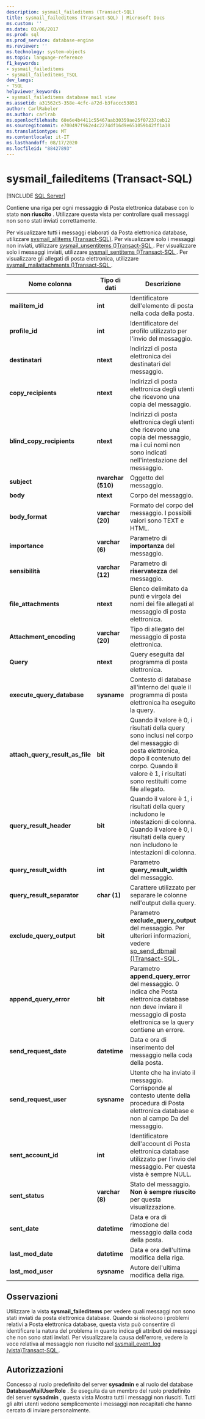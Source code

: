 ```yaml
---
description: sysmail_faileditems (Transact-SQL)
title: sysmail_faileditems (Transact-SQL) | Microsoft Docs
ms.custom: ''
ms.date: 03/06/2017
ms.prod: sql
ms.prod_service: database-engine
ms.reviewer: ''
ms.technology: system-objects
ms.topic: language-reference
f1_keywords:
- sysmail_faileditems
- sysmail_faileditems_TSQL
dev_langs:
- TSQL
helpviewer_keywords:
- sysmail_faileditems database mail view
ms.assetid: a31562c5-358e-4cfc-a72d-b3faccc53851
author: CarlRabeler
ms.author: carlrab
ms.openlocfilehash: 60e6e4b4411c55467aab30359ae25f07237ceb12
ms.sourcegitcommit: e700497f962e4c2274df16d9e651059b42ff1a10
ms.translationtype: MT
ms.contentlocale: it-IT
ms.lasthandoff: 08/17/2020
ms.locfileid: "88427893"
---
```

# <a name="sysmail_faileditems-transact-sql"></a>sysmail_faileditems (Transact-SQL)
[!INCLUDE [SQL Server](../../includes/applies-to-version/sqlserver.md)]

  Contiene una riga per ogni messaggio di Posta elettronica database con lo stato **non riuscito** . Utilizzare questa vista per controllare quali messaggi non sono stati inviati correttamente.  
  
 Per visualizzare tutti i messaggi elaborati da Posta elettronica database, utilizzare [sysmail_allitems &#40;Transact-SQL&#41;](../../relational-databases/system-catalog-views/sysmail-allitems-transact-sql.md). Per visualizzare solo i messaggi non inviati, utilizzare [sysmail_unsentitems &#40;&#41;Transact-SQL ](../../relational-databases/system-catalog-views/sysmail-unsentitems-transact-sql.md). Per visualizzare solo i messaggi inviati, utilizzare [sysmail_sentitems &#40;&#41;Transact-SQL ](../../relational-databases/system-catalog-views/sysmail-sentitems-transact-sql.md). Per visualizzare gli allegati di posta elettronica, utilizzare [sysmail_mailattachments &#40;&#41;Transact-SQL ](../../relational-databases/system-catalog-views/sysmail-mailattachments-transact-sql.md).  
  
|Nome colonna|Tipo di dati|Descrizione|  
|-----------------|---------------|-----------------|  
|**mailitem_id**|**int**|Identificatore dell'elemento di posta nella coda della posta.|  
|**profile_id**|**int**|Identificatore del profilo utilizzato per l'invio del messaggio.|  
|**destinatari**|**ntext**|Indirizzi di posta elettronica dei destinatari del messaggio.|  
|**copy_recipients**|**ntext**|Indirizzi di posta elettronica degli utenti che ricevono una copia del messaggio.|  
|**blind_copy_recipients**|**ntext**|Indirizzi di posta elettronica degli utenti che ricevono una copia del messaggio, ma i cui nomi non sono indicati nell'intestazione del messaggio.|  
|**subject**|**nvarchar (510)**|Oggetto del messaggio.|  
|**body**|**ntext**|Corpo del messaggio.|  
|**body_format**|**varchar (20)**|Formato del corpo del messaggio. I possibili valori sono TEXT e HTML.|  
|**importance**|**varchar (6)**|Parametro di **importanza** del messaggio.|  
|**sensibilità**|**varchar (12)**|Parametro di **riservatezza** del messaggio.|  
|**file_attachments**|**ntext**|Elenco delimitato da punti e virgola dei nomi dei file allegati al messaggio di posta elettronica.|  
|**Attachment_encoding**|**varchar (20)**|Tipo di allegato del messaggio di posta elettronica.|  
|**Query**|**ntext**|Query eseguita dal programma di posta elettronica.|  
|**execute_query_database**|**sysname**|Contesto di database all'interno del quale il programma di posta elettronica ha eseguito la query.|  
|**attach_query_result_as_file**|**bit**|Quando il valore è 0, i risultati della query sono inclusi nel corpo del messaggio di posta elettronica, dopo il contenuto del corpo. Quando il valore è 1, i risultati sono restituiti come file allegato.|  
|**query_result_header**|**bit**|Quando il valore è 1, i risultati della query includono le intestazioni di colonna. Quando il valore è 0, i risultati della query non includono le intestazioni di colonna.|  
|**query_result_width**|**int**|Parametro **query_result_width** del messaggio.|  
|**query_result_separator**|**char (1)**|Carattere utilizzato per separare le colonne nell'output della query.|  
|**exclude_query_output**|**bit**|Parametro **exclude_query_output** del messaggio. Per ulteriori informazioni, vedere [sp_send_dbmail &#40;&#41;Transact-SQL ](../../relational-databases/system-stored-procedures/sp-send-dbmail-transact-sql.md).|  
|**append_query_error**|**bit**|Parametro **append_query_error** del messaggio. 0 indica che Posta elettronica database non deve inviare il messaggio di posta elettronica se la query contiene un errore.|  
|**send_request_date**|**datetime**|Data e ora di inserimento del messaggio nella coda della posta.|  
|**send_request_user**|**sysname**|Utente che ha inviato il messaggio. Corrisponde al contesto utente della procedura di Posta elettronica database e non al campo Da del messaggio.|  
|**sent_account_id**|**int**|Identificatore dell'account di Posta elettronica database utilizzato per l'invio del messaggio. Per questa vista è sempre NULL.|  
|**sent_status**|**varchar (8)**|Stato del messaggio. **Non è sempre riuscito** per questa visualizzazione.|  
|**sent_date**|**datetime**|Data e ora di rimozione del messaggio dalla coda della posta.|  
|**last_mod_date**|**datetime**|Data e ora dell'ultima modifica della riga.|  
|**last_mod_user**|**sysname**|Autore dell'ultima modifica della riga.|  
  
## <a name="remarks"></a>Osservazioni  
 Utilizzare la vista **sysmail_faileditems** per vedere quali messaggi non sono stati inviati da posta elettronica database. Quando si risolvono i problemi relativi a Posta elettronica database, questa vista può consentire di identificare la natura del problema in quanto indica gli attributi dei messaggi che non sono stati inviati. Per visualizzare la causa dell'errore, vedere la voce relativa al messaggio non riuscito nel [sysmail_event_log &#40;vista&#41;Transact-SQL ](../../relational-databases/system-catalog-views/sysmail-event-log-transact-sql.md) .  
  
## <a name="permissions"></a>Autorizzazioni  
 Concesso al ruolo predefinito del server **sysadmin** e al ruolo del database **DatabaseMailUserRole** . Se eseguita da un membro del ruolo predefinito del server **sysadmin** , questa vista Mostra tutti i messaggi non riusciti. Tutti gli altri utenti vedono semplicemente i messaggi non recapitati che hanno cercato di inviare personalmente.  
  
  
